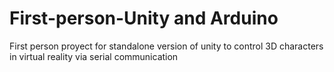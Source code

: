 # First-person-Unity and Arduino
First person proyect  for standalone version of unity  to control 3D characters in virtual reality via serial communication 
